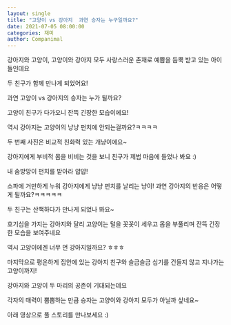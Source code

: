 ```yaml
---
layout: single
title: "고양이 vs 강아지  과연 승자는 누구일까요?"
date: 2021-07-05 08:00:00
categories: 재미
author: Companimal
---
```


강아지와 고양이, 고양이와 강아지 모두 사랑스러운 존재로 예쁨을 듬뿍 받고 있는 아이들인데요

두 친구가 함께 만나게 되었어요!

과연 고양이 vs 강아지의 승자는 누가 될까요?

고양이 친구가 다가오니 잔뜩 긴장한 모습이에요!

역시 강아지는 고양이의 냥냥 펀치에 안되는걸까요?ㅋㅋㅋㅋ

두 번째 사진은 비교적 친화력 있는 개냥이에요~

강아지에게 부비적 몸을 비비는 것을 보니 친구가 제법 마음에 들었나 봐요 :)

내 솜방망이 펀치를 받아라 얍얍!

소파에 거만하게 누워 강아지에게 냥냥 펀치를 날리는 냥이! 과연 강아지의 반응은 어떻게 될까요?ㅋㅋㅋㅋㅋ

두 친구는 산책하다가 만나게 되었나 봐요~

호기심을 가지는 강아지와 달리 고양이는 털을 꼿꼿이 세우고 몸을 부풀리며 잔뜩 긴장한 모습을 보여주네요

역시 고양이에겐 너무 먼 강아지일까요? ㅎㅎㅎ

마지막으로 평온하게 집안에 있는 강아지 친구와 슬금슬금 심기를 건들지 않고 지나가는 고양이까지!

강아지와 고양이 두 마리의 공존이 기대되는데요

각자의 매력이 뿜뿜하는 만큼 승자는 고양이와 강아지 모두가 아닐까 싶네요~

아래 영상으로 풀 스토리를 만나보세요 :)
